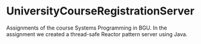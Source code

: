 # UniversityCourseRegistrationServer
Assignments of the course Systems Programming in BGU. In the assignment we created a thread-safe Reactor pattern server using Java.
